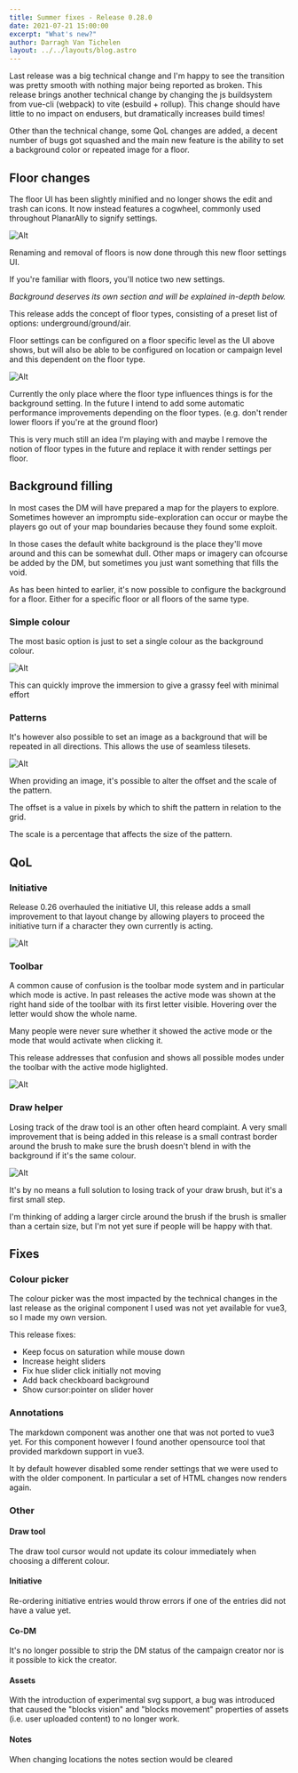 ```yaml
---
title: Summer fixes - Release 0.28.0
date: 2021-07-21 15:00:00
excerpt: "What's new?"
author: Darragh Van Tichelen
layout: ../../layouts/blog.astro
---
```


Last release was a big technical change and I'm happy to see the transition was pretty smooth with nothing major being reported as broken. This release brings another technical change by changing the js buildsystem from vue-cli (webpack) to vite (esbuild + rollup). This change should have little to no impact on endusers, but dramatically increases build times!

Other than the technical change, some QoL changes are added, a decent number of bugs got squashed and the main new feature is the ability to set a background color or repeated image for a floor.

## Floor changes

The floor UI has been slightly minified and no longer shows the edit and trash can icons. It now instead features a cogwheel, commonly used throughout PlanarAlly to signify settings.

![Alt](/public/blog/release-0.28/floors.png)

Renaming and removal of floors is now done through this new floor settings UI.

If you're familiar with floors, you'll notice two new settings.

_Background deserves its own section and will be explained in-depth below._

This release adds the concept of floor types, consisting of a preset list of options: underground/ground/air.

Floor settings can be configured on a floor specific level as the UI above shows, but will also be able to be configured on location or campaign level and this dependent on the floor type.

![Alt](/public/blog/release-0.28/locations.png)

Currently the only place where the floor type influences things is for the background setting. In the future I intend to add some automatic performance improvements depending on the floor types. (e.g. don't render lower floors if you're at the ground floor)

This is very much still an idea I'm playing with and maybe I remove the notion of floor types in the future and replace it with render settings per floor.

## Background filling

In most cases the DM will have prepared a map for the players to explore.
Sometimes however an impromptu side-exploration can occur or maybe the players go out of your map boundaries because they found some exploit.

In those cases the default white background is the place they'll move around and this can be somewhat dull. Other maps or imagery can ofcourse be added by the DM, but sometimes you just want something that fills the void.

As has been hinted to earlier, it's now possible to configure the background for a floor. Either for a specific floor or all floors of the same type.

### Simple colour

The most basic option is just to set a single colour as the background colour.

![Alt](/public/blog/release-0.28/green.png)

This can quickly improve the immersion to give a grassy feel with minimal effort

### Patterns

It's however also possible to set an image as a background that will be repeated in all directions. This allows the use of seamless tilesets.

![Alt](/public/blog/release-0.28/grass.png)

When providing an image, it's possible to alter the offset and the scale of the pattern.

The offset is a value in pixels by which to shift the pattern in relation to the grid.

The scale is a percentage that affects the size of the pattern.

## QoL

### Initiative

Release 0.26 overhauled the initiative UI, this release adds a small improvement to that layout change by allowing players to proceed the initiative turn if a character they own currently is acting.

![Alt](/public/blog/release-0.28/initiative.png)

### Toolbar

A common cause of confusion is the toolbar mode system and in particular which mode is active. In past releases the active mode was shown at the right hand side of the toolbar with its first letter visible. Hovering over the letter would show the whole name.

Many people were never sure whether it showed the active mode or the mode that would activate when clicking it.

This release addresses that confusion and shows all possible modes under the toolbar with the active mode higlighted.

![Alt](/public/blog/release-0.28/toolmode.png)

### Draw helper

Losing track of the draw tool is an other often heard complaint.
A very small improvement that is being added in this release is a small contrast border around the brush to make sure the brush doesn't blend in with the background if it's the same colour.

![Alt](/public/blog/release-0.28/drawmode.png)

It's by no means a full solution to losing track of your draw brush, but it's a first small step.

I'm thinking of adding a larger circle around the brush if the brush is smaller than a certain size, but I'm not yet sure if people will be happy with that.

## Fixes

### Colour picker

The colour picker was the most impacted by the technical changes in the last release as the original component I used was not yet available for vue3, so I made my own version.

This release fixes:

-   Keep focus on saturation while mouse down
-   Increase height sliders
-   Fix hue slider click initially not moving
-   Add back checkboard background
-   Show cursor\:pointer on slider hover

### Annotations

The markdown component was another one that was not ported to vue3 yet. For this component however I found another opensource tool that provided markdown support in vue3.

It by default however disabled some render settings that we were used to with the older component. In particular a set of HTML changes now renders again.

### Other

#### Draw tool

The draw tool cursor would not update its colour immediately when choosing a different colour.

#### Initiative

Re-ordering initiative entries would throw errors if one of the entries did not have a value yet.

#### Co-DM

It's no longer possible to strip the DM status of the campaign creator nor is it possible to kick the creator.

#### Assets

With the introduction of experimental svg support, a bug was introduced that caused the "blocks vision" and "blocks movement" properties of assets (i.e. user uploaded content) to no longer work.

#### Notes

When changing locations the notes section would be cleared
